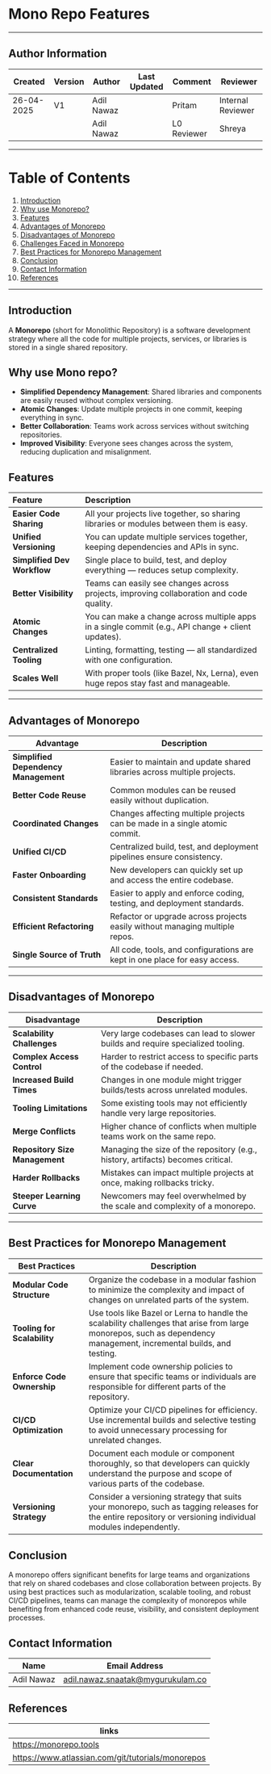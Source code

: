 # Mono Repo Features

---

##  **Author Information**
| Created     | Version | Author        | Last Updated       | Comment          | Reviewer         |
|-------------|---------|---------------|--------------------|------------------|------------------|
| 26-04-2025  | V1      | Adil Nawaz    |                    | Pritam           | Internal Reviewer|
|             |       | Adil Nawaz    |          | L0 Reviewer      | Shreya           |

---


# Table of Contents

1. [Introduction](#introduction)  
2. [Why use Monorepo?](#why-use-monorepo)  
3. [Features](#features)  
4. [Advantages of Monorepo](#advantages-of-monorepo)  
5. [Disadvantages of Monorepo](#disadvantages-of-monorepo)  
6. [Challenges Faced in Monorepo](#challenges-faced-in-monorepo)  
7. [Best Practices for Monorepo Management](#best-practices-for-monorepo-management)  
8. [Conclusion](#conclusion)  
9. [Contact Information](#contact-information)  
10. [References](#references)

---


## Introduction
A **Monorepo** (short for Monolithic Repository) is a software development strategy where all the code for multiple projects, services, or libraries is stored in a single shared repository.

## Why use Mono repo?

- **Simplified Dependency Management**: Shared libraries and components are easily reused without complex versioning.
- **Atomic Changes**: Update multiple projects in one commit, keeping everything in sync.
- **Better Collaboration**: Teams work across services without switching repositories.
- **Improved Visibility**: Everyone sees changes across the system, reducing duplication and misalignment.

## Features

| Feature | Description |
|:------|:------------|
| **Easier Code Sharing** | All your projects live together, so sharing libraries or modules between them is easy. |
| **Unified Versioning** | You can update multiple services together, keeping dependencies and APIs in sync. |
| **Simplified Dev Workflow** | Single place to build, test, and deploy everything — reduces setup complexity. |
| **Better Visibility** | Teams can easily see changes across projects, improving collaboration and code quality. |
| **Atomic Changes** | You can make a change across multiple apps in a single commit (e.g., API change + client updates). |
| **Centralized Tooling** | Linting, formatting, testing — all standardized with one configuration. |
| **Scales Well** | With proper tools (like Bazel, Nx, Lerna), even huge repos stay fast and manageable. |

---

## Advantages of Monorepo

| **Advantage**               | **Description**                                                                 |
|-------------------------------|---------------------------------------------------------------------------------|
| **Simplified Dependency Management** | Easier to maintain and update shared libraries across multiple projects.        |
| **Better Code Reuse**            | Common modules can be reused easily without duplication.                        |
| **Coordinated Changes**           | Changes affecting multiple projects can be made in a single atomic commit.      |
| **Unified CI/CD**                 | Centralized build, test, and deployment pipelines ensure consistency.            |
| **Faster Onboarding**             | New developers can quickly set up and access the entire codebase.               |
| **Consistent Standards**          | Easier to apply and enforce coding, testing, and deployment standards.           |
| **Efficient Refactoring**         | Refactor or upgrade across projects easily without managing multiple repos.      |
| **Single Source of Truth**       | All code, tools, and configurations are kept in one place for easy access.        |

---

## Disadvantages of Monorepo

| **Disadvantage**              | **Description**                                                                 |
|-------------------------------|---------------------------------------------------------------------------------|
| **Scalability Challenges**        | Very large codebases can lead to slower builds and require specialized tooling. |
| **Complex Access Control**        | Harder to restrict access to specific parts of the codebase if needed.           |
| **Increased Build Times**         | Changes in one module might trigger builds/tests across unrelated modules.      |
| **Tooling Limitations**           | Some existing tools may not efficiently handle very large repositories.         |
| **Merge Conflicts**               | Higher chance of conflicts when multiple teams work on the same repo.           |
| **Repository Size Management**    | Managing the size of the repository (e.g., history, artifacts) becomes critical.|
| **Harder Rollbacks**              | Mistakes can impact multiple projects at once, making rollbacks tricky.         |
| **Steeper Learning Curve**        | Newcomers may feel overwhelmed by the scale and complexity of a monorepo.        |

---

## Best Practices for Monorepo Management

| **Best Practices**          | **Description**                                                                                                                                                        |
|-----------------------------|------------------------------------------------------------------------------------------------------------------------------------------------------------------------|
| **Modular Code Structure**  | Organize the codebase in a modular fashion to minimize the complexity and impact of changes on unrelated parts of the system.                                            |
| **Tooling for Scalability** | Use tools like Bazel or Lerna to handle the scalability challenges that arise from large monorepos, such as dependency management, incremental builds, and testing.      |
| **Enforce Code Ownership**  | Implement code ownership policies to ensure that specific teams or individuals are responsible for different parts of the repository.                                    |
| **CI/CD Optimization**      | Optimize your CI/CD pipelines for efficiency. Use incremental builds and selective testing to avoid unnecessary processing for unrelated changes.                        |
| **Clear Documentation**     | Document each module or component thoroughly, so that developers can quickly understand the purpose and scope of various parts of the codebase.                          |
| **Versioning Strategy**     | Consider a versioning strategy that suits your monorepo, such as tagging releases for the entire repository or versioning individual modules independently.               |

## Conclusion
A monorepo offers significant benefits for large teams and organizations that rely on shared codebases and close collaboration between projects. By using best practices such as modularization, scalable tooling, and robust CI/CD pipelines, teams can manage the complexity of monorepos while benefiting from enhanced code reuse, visibility, and consistent deployment processes.

## Contact Information

| Name         | Email Address                                 |
|--------------|-----------------------------------------------|
| Adil Nawaz | adil.nawaz.snaatak@mygurukulam.co           |


## References 
|links | 
|-------|
|https://monorepo.tools |
|https://www.atlassian.com/git/tutorials/monorepos|
